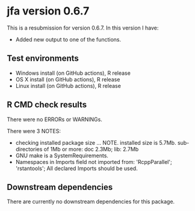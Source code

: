 # jfa version 0.6.7

This is a resubmission for version 0.6.7. In this version I have:

* Added new output to one of the functions.

## Test environments

* Windows install (on GitHub actions), R release
* OS X install (on GitHub actions), R release
* Linux install (on GitHub actions), R release

## R CMD check results
There were no ERRORs or WARNINGs.

There were 3 NOTES:

* checking installed package size ... NOTE. installed size is 5.7Mb. sub-directories of 1Mb or more: doc 2.3Mb; lib: 2.7Mb
* GNU make is a SystemRequirements.
* Namespaces in Imports field not imported from: 'RcppParallel'; 'rstantools'; All declared Imports should be used. 

## Downstream dependencies
There are currently no downstream dependencies for this package.
